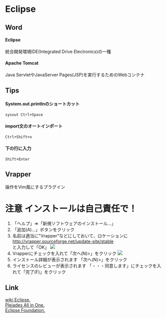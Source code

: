 # Eclipse
## Word
#### Eclipse
統合開発環境IDE(Integrated Drive Electronics)の一種
#### Apache Tomcat
Java ServletやJavaServer Pages(JSP)を実行するためのWebコンテナ
## Tips
#### System.out.printlnのショートカット
`sysout Ctrl+Space`
#### import文のオートインポート
`Ctrl+Shift+o`
#### 下の行に入力
`Shift+Enter`
## Vrapper
操作をVim風にするプラグイン
# 注意 インストールは自己責任で！
1. 「ヘルプ」⇒「新規ソフトウェアのインストール...」
2. 「追加(A)...」ボタンをクリック
3. 名前は適当に"Vrapper"などにしておいて、ロケーションに  
http://vrapper.sourceforge.net/update-site/stable  
と入力して「OK」
![](https://qiita-user-contents.imgix.net/https%3A%2F%2Fqiita-image-store.s3.amazonaws.com%2F0%2F134293%2F4f21bdfd-0536-f471-054a-d05dbd505b9c.png?ixlib=rb-1.2.2&auto=format&gif-q=60&q=75&s=0f7ba1d2aa28071295346bd5583aa1e8)
4. Vrapperにチェックを入れて「次へ(N)>」をクリック
![](https://qiita-user-contents.imgix.net/https%3A%2F%2Fqiita-image-store.s3.amazonaws.com%2F0%2F134293%2Fcd23faed-3789-79dc-ea95-79e8b5f9cbff.png?ixlib=rb-1.2.2&auto=format&gif-q=60&q=75&s=5ed12fb51c45872f43752946c2d7ecda)
5. インストール詳細が表示されます
「次へ(N)>」をクリック
6. ライセンスのレビューが表示されます
「・・・同意します」にチェックを入れて「完了(F)」をクリック
## Link
[wiki Eclipse.](https://ja.wikipedia.org/wiki/Eclipse_(%E7%B5%B1%E5%90%88%E9%96%8B%E7%99%BA%E7%92%B0%E5%A2%83))  
[Pleiades All in One.](https://mergedoc.osdn.jp/)  
[Eclipse Foundation.](https://www.eclipse.org/)
